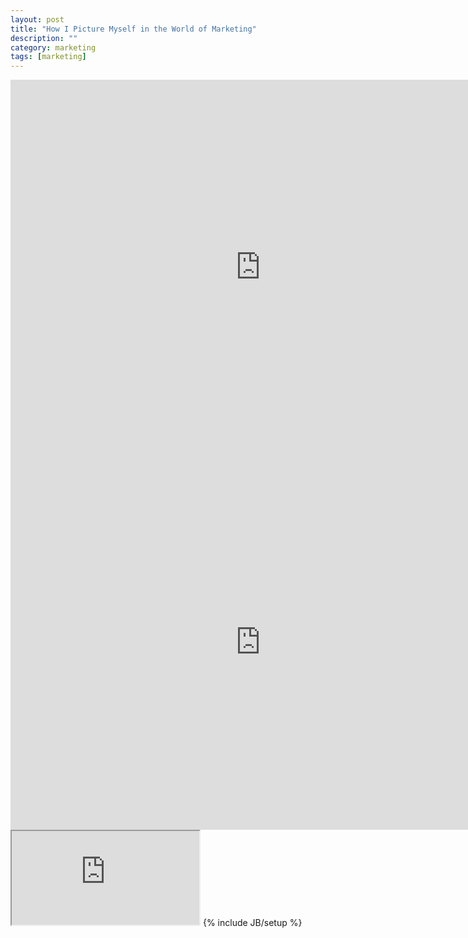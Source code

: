 ```yaml
---
layout: post
title: "How I Picture Myself in the World of Marketing"
description: ""
category: marketing
tags: [marketing]
---
```

<iframe src="https://docs.google.com/document/d/1WAa7ZA-b1s2YHch7jya3h3p-gNELrAiR8gMdllHkszA/pub?embedded=true#list" width="800" height="600" frameborder="0"></iframe>
<iframe src="https://docs.google.com/document/d/1WAa7ZA-b1s2YHch7jya3h3p-gNELrAiR8gMdllHkszA/pub?embedded=true#grid" width="800" height="600" frameborder="0"></iframe>
<iframe src="https://docs.google.com/document/d/1WAa7ZA-b1s2YHch7jya3h3p-gNELrAiR8gMdllHkszA/pub?embedded=true"></iframe>
{% include JB/setup %}
